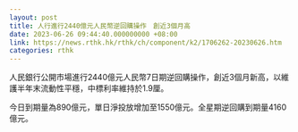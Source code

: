 ```yaml
---
layout: post
title: 人行進行2440億元人民幣逆回購操作　創近3個月高
date: 2023-06-26 09:44:40.000000000 +08:00
link: https://news.rthk.hk/rthk/ch/component/k2/1706262-20230626.htm
categories: rthk
---
```


人民銀行公開市場進行2440億元人民幣7日期逆回購操作，創近3個月新高，以維護半年末流動性平穩，中標利率維持於1.9厘。

今日到期量為890億元，單日淨投放增加至1550億元。全星期逆回購到期量4160億元。
